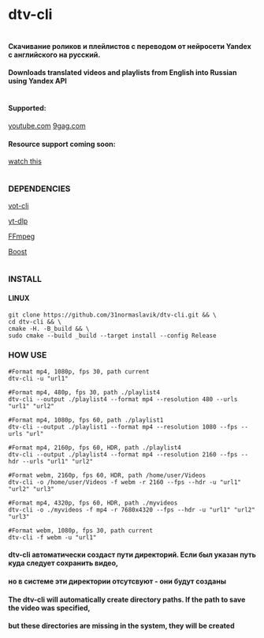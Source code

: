 # dtv-cli
```

```
#### Скачивание роликов и плейлистов с переводом от нейросети Yandex с английского на русский.

#### Downloads translated videos and playlists from English into Russian using Yandex API
```

```

#### Supported:
[youtube.com](https://youtube.com)
[9gag.com](https://9gag.com)

#### Resource support coming soon:
[watch this](https://github.com/FOSWLY/vot-cli/wiki/%5BEN%5D-Supported-sites)
```

```
### DEPENDENCIES

[vot-cli](https://github.com/FOSWLY/vot-cli)

[yt-dlp](https://github.com/yt-dlp/yt-dlp)

[FFmpeg](https://github.com/FFmpeg/FFmpeg)

[Boost](https://www.boost.org/)

```

```

### INSTALL 

#### LINUX

```
git clone https://github.com/31normaslavik/dtv-cli.git && \
cd dtv-cli && \
cmake -H. -B_build && \
sudo cmake --build _build --target install --config Release

```

### HOW USE
```
#Format mp4, 1080p, fps 30, path current
dtv-cli -u "url1"

#Format mp4, 480p, fps 30, path ./playlist4
dtv-cli --output ./playlist4 --format mp4 --resolution 480 --urls "url1" "url2"

#Format mp4, 1080p, fps 60, path ./playlist1
dtv-cli --output ./playlist1 --format mp4 --resolution 1080 --fps --urls "url"

#Format mp4, 2160p, fps 60, HDR, path ./playlist4
dtv-cli --output ./playlist4 --format mp4 --resolution 2160 --fps --hdr --urls "url1" "url2"

#Format webm, 2160p, fps 60, HDR, path /home/user/Videos
dtv-cli -o /home/user/Videos -f webm -r 2160 --fps --hdr -u "url1" "url2" "url3"

#Format mp4, 4320p, fps 60, HDR, path ./myvideos
dtv-cli -o ./myvideos -f mp4 -r 7680x4320 --fps --hdr -u "url1" "url2" "url3"

#Format webm, 1080p, fps 30, path current
dtv-cli -f webm -u "url1"

```

#### dtv-cli автоматически создаст пути директорий. Если был указан путь куда следует сохранить видео, 
#### но в системе эти директории отсутсвуют - они будут созданы

#### The dtv-cli will automatically create directory paths. If the path to save the video was specified,
#### but these directories are missing in the system, they will be created
